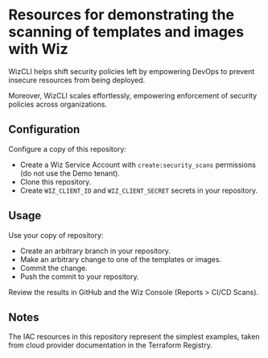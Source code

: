 # Resources for demonstrating the scanning of templates and images with Wiz

WizCLI helps shift security policies left by empowering DevOps to prevent insecure resources from being deployed.

Moreover, WizCLI scales effortlessly, empowering enforcement of security policies across organizations.

## Configuration

Configure a copy of this repository:

* Create a Wiz Service Account with `create:security_scans` permissions (do not use the Demo tenant).
* Clone this repository.
* Create `WIZ_CLIENT_ID` and `WIZ_CLIENT_SECRET` secrets in your repository.

## Usage

Use your copy of repository:

* Create an arbitrary branch in your repository.
* Make an arbitrary change to one of the templates or images.
* Commit the change.
* Push the commit to your repository.

Review the results in GitHub and the Wiz Console (Reports > CI/CD Scans).

## Notes

The IAC resources in this repository represent the simplest examples, taken from cloud provider documentation in the Terraform Registry.
